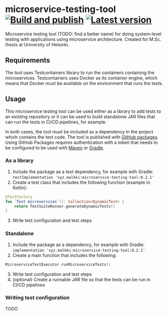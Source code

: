 # microservice-testing-tool [![Build and publish](https://github.com/mjaakko/microservice-testing-tool/actions/workflows/build-and-publish.yml/badge.svg)](https://github.com/mjaakko/microservice-testing-tool/actions/workflows/build-and-publish.yml) [![Latest version](https://img.shields.io/github/v/tag/mjaakko/microservice-testing-tool)](https://github.com/mjaakko/microservice-testing-tool/tags)

Microservice testing tool (TODO: find a better name) for doing system-level testing with applications using microservice architecture. Created for M.Sc. thesis at University of Helsinki.

## Requirements

The tool uses Testcontainers library to run the containers containing the microservices. Testcontainers uses Docker as its container engine, which means that Docker must be available on the environment that runs the tests.

## Usage

This microservice testing tool can be used either as a library to add tests to an existing repository or it can be used to build standalone JAR files that can run the tests in CI/CD pipelines, for example.

In both cases, the tool must be included as a dependency in the project which contains the test code. The tool is published with [GitHub packages](https://github.com/mjaakko/microservice-testing-tool/packages/1431155). Using GitHub Packages requires authentication with a token that needs to be configured to be used with [Maven](https://docs.github.com/en/packages/working-with-a-github-packages-registry/working-with-the-apache-maven-registry#authenticating-to-github-packages) or [Gradle](https://docs.github.com/en/packages/working-with-a-github-packages-registry/working-with-the-gradle-registry#authenticating-to-github-packages).

### As a library

1. Include the package as a test dependency, for example with Gradle: `testImplementation 'xyz.malkki:microservice-testing-tool:0.2.1'`
2. Create a test class that includes the following function (example in Kotlin):
```kotlin
@TestFactory
fun `Test microservices`(): Collection<DynamicTest> {
    return TestSuiteRunner.generateDynamicTests()
}
```
3. Write test configuration and test steps

### Standalone

1. Include the package as a dependency, for example with Gradle:  `implementation 'xyz.malkki:microservice-testing-tool:0.2.1'`
2. Create a main function that includes the following:
```kotlin
MicroserviceTestExecutor.runMicroserviceTests()
```
3. Write test configuration and test steps
4. (optional) Create a runnable JAR file so that the tests can be run in CI/CD pipelines

### Writing test configuration

TODO
